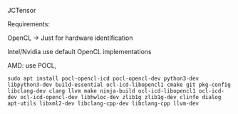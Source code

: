 JCTensor

Requirements:

OpenCL -> Just for hardware identification 

Intel/Nvidia use default OpenCL implementations

AMD: use POCL, 
```
sudo apt install pocl-opencl-icd pocl-opencl-dev python3-dev libpython3-dev build-essential ocl-icd-libopencl1 cmake git pkg-config libclang-dev clang llvm make ninja-build ocl-icd-libopencl1 ocl-icd-dev ocl-icd-opencl-dev libhwloc-dev zlib1g zlib1g-dev clinfo dialog apt-utils libxml2-dev libclang-cpp-dev libclang-cpp llvm-dev
```